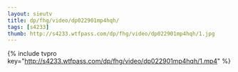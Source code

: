 ```yaml
--- 
layout: sieutv
title: dp/fhg/video/dp022901mp4hqh/
tags: [s4233]
thumb: http://s4233.wtfpass.com/dp/fhg/video/dp022901mp4hqh/1.jpg
---
```

{% include tvpro key="http://s4233.wtfpass.com/dp/fhg/video/dp022901mp4hqh/1.mp4" %} 
